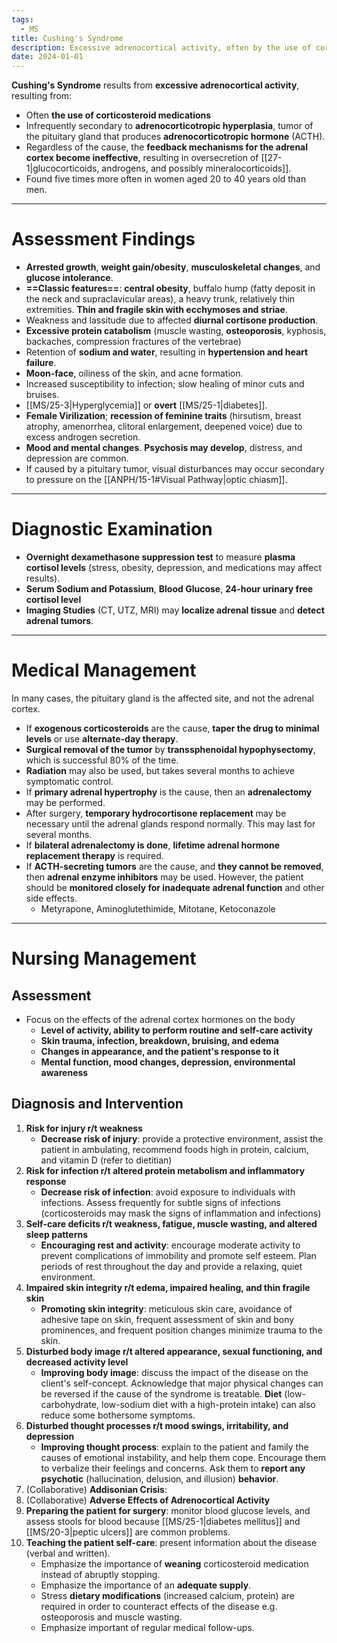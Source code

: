 ```yaml
---
tags:
  - MS
title: Cushing's Syndrome
description: Excessive adrenocortical activity, often by the use of coritocosteroid medication, or less often through hyperplasia or other mechanisms.
date: 2024-01-01
---
```

**Cushing's Syndrome** results from **excessive adrenocortical activity**, resulting from:
- Often **the use of corticosteroid medications**
- Infrequently secondary to **adrenocorticotropic hyperplasia**, tumor of the pituitary gland that produces **adrenocorticotropic hormone** (ACTH).
- Regardless of the cause, the **feedback mechanisms for the adrenal cortex become ineffective**, resulting in oversecretion of [[27-1|glucocorticoids, androgens, and possibly mineralocorticoids]].
- Found five times more often in women aged 20 to 40 years old than men.
___
# Assessment Findings
- **Arrested growth**, **weight gain/obesity**, **musculoskeletal changes**, and **glucose intolerance**.
- **==Classic features==**: **central obesity**, buffalo hump (fatty deposit in the neck and supraclavicular areas), a heavy trunk, relatively thin extremities. **Thin and fragile skin with ecchymoses and striae**.
- Weakness and lassitude due to affected **diurnal cortisone production**.
- **Excessive protein catabolism** (muscle wasting, **osteoporosis**, kyphosis, backaches, compression fractures of the vertebrae)
- Retention of **sodium and water**, resulting in **hypertension and heart failure**.
- **Moon-face**, oiliness of the skin, and acne formation.
- Increased susceptibility to infection; slow healing of minor cuts and bruises.
- [[MS/25-3|Hyperglycemia]] or **overt** [[MS/25-1|diabetes]].
- **Female Virilization**; **recession of feminine traits** (hirsutism, breast atrophy, amenorrhea, clitoral enlargement, deepened voice) due to excess androgen secretion.
- **Mood and mental changes**. **Psychosis may develop**, distress, and depression are common.
- If caused by a pituitary tumor, visual disturbances may occur secondary to pressure on the [[ANPH/15-1#Visual Pathway|optic chiasm]].
___
# Diagnostic Examination
- **Overnight dexamethasone suppression test** to measure **plasma cortisol levels** (stress, obesity, depression, and medications may affect results).
- **Serum Sodium and Potassium**, **Blood Glucose**, **24-hour urinary free cortisol level**
- **Imaging Studies** (CT, UTZ, MRI) may **localize adrenal tissue** and **detect adrenal tumors**.
___
# Medical Management
In many cases, the pituitary gland is the affected site, and not the adrenal cortex.
- If **exogenous corticosteroids** are the cause, **taper the drug to minimal levels** or use **alternate-day therapy**.
- **Surgical removal of the tumor** by **transsphenoidal hypophysectomy**, which is successful 80% of the time.
- **Radiation** may also be used, but takes several months to achieve symptomatic control.
- If **primary adrenal hypertrophy** is the cause, then an **adrenalectomy** may be performed.
- After surgery, **temporary hydrocortisone replacement** may be necessary until the adrenal glands respond normally. This may last for several months.
- If **bilateral adrenalectomy is done**, **lifetime adrenal hormone replacement therapy** is required.
- If **ACTH-secreting tumors** are the cause, and **they cannot be removed**, then **adrenal enzyme inhibitors** may be used. However, the patient should be **monitored closely for inadequate adrenal function** and other side effects.
	- Metyrapone, Aminoglutethimide, Mitotane, Ketoconazole
___
# Nursing Management
## Assessment
- Focus on the effects of the adrenal cortex hormones on the body
	- **Level of activity, ability to perform routine and self-care activity**
	- **Skin trauma, infection, breakdown, bruising, and edema**
	- **Changes in appearance, and the patient's response to it**
	- **Mental function, mood changes, depression, environmental awareness**
## Diagnosis and Intervention
1. **Risk for injury r/t weakness**
	- **Decrease risk of injury**: provide a protective environment, assist the patient in ambulating, recommend foods high in protein, calcium, and vitamin D (refer to dietitian)
2. **Risk for infection r/t altered protein metabolism and inflammatory response**
	- **Decrease risk of infection**: avoid exposure to individuals with infections. Assess frequently for subtle signs of infections (corticosteroids may mask the signs of inflammation and infections)
3. **Self-care deficits r/t weakness, fatigue, muscle wasting, and altered sleep patterns**
	- **Encouraging rest and activity**: encourage moderate activity to prevent complications of immobility and promote self esteem. Plan periods of rest throughout the day and provide a relaxing, quiet environment.
4. **Impaired skin integrity r/t edema, impaired healing, and thin fragile skin**
	- **Promoting skin integrity**: meticulous skin care, avoidance of adhesive tape on skin, frequent assessment of skin and bony prominences, and frequent position changes minimize trauma to the skin.
5. **Disturbed body image r/t altered appearance, sexual functioning, and decreased activity level**
	- **Improving body image**: discuss the impact of the disease on the client's self-concept. Acknowledge that major physical changes can be reversed if the cause of the syndrome is treatable. **Diet** (low-carbohydrate, low-sodium diet with a high-protein intake) can also reduce some bothersome symptoms.
6. **Disturbed thought processes r/t mood swings, irritability, and depression**
	- **Improving thought process**: explain to the patient and family the causes of emotional instability, and help them cope. Encourage them to verbalize their feelings and concerns. Ask them to **report any psychotic** (hallucination, delusion, and illusion) **behavior**.
7. (Collaborative) **Addisonian Crisis**: 
8. (Collaborative) **Adverse Effects of Adrenocortical Activity**
9. **Preparing the patient for surgery**: monitor blood glucose levels, and assess stools for blood because [[MS/25-1|diabetes mellitus]] and [[MS/20-3|peptic ulcers]] are common problems.
10. **Teaching the patient self-care**: present information about the disease (verbal and written).
	- Emphasize the importance of **weaning** corticosteroid medication instead of abruptly stopping.
	- Emphasize the importance of an **adequate supply**.
	- Stress **dietary modifications** (increased calcium, protein) are required in order to counteract effects of the disease e.g. osteoporosis and muscle wasting.
	- Emphasize important of regular medical follow-ups.